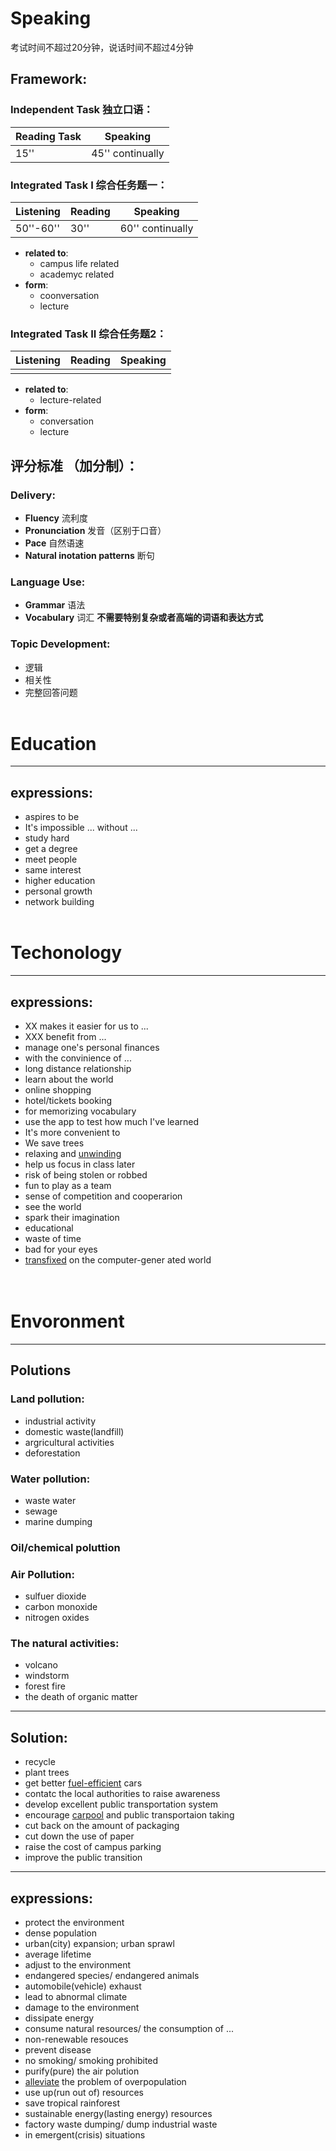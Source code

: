 # **Speaking**
考试时间不超过20分钟，说话时间不超过4分钟

## Framework:
### **Independent Task** 独立口语：
| Reading Task | Speaking         |
| ------------ | ---------------- |
| 15''         | 45'' continually |
   
### **Integrated Task I** 综合任务题一：
| Listening | Reading | Speaking         |
| --------- | ------- | ---------------- |
| 50''-60'' | 30''    | 60'' continually |
* **related to**:
  * campus life related
  * academyc related
* **form**:
  * coonversation
  * lecture

### **Integrated Task II** 综合任务题2：
| Listening | Reading | Speaking |
| --------- | ------- | -------- |
|           |         |          |
* **related to**:
  * lecture-related
* **form**:
  * conversation
  * lecture

## 评分标准 （加分制）：
### **Delivery**:
* **Fluency** 流利度
* **Pronunciation** 发音（区别于口音）
* **Pace** 自然语速
* **Natural inotation patterns** 断句
  
### **Language Use**:
* **Grammar** 语法
* **Vocabulary** 词汇
**不需要特别复杂或者高端的词语和表达方式**

### **Topic Development**:
* 逻辑
* 相关性
* 完整回答问题
<br><br>

# Education
---

## expressions:
* aspires to be
* It's impossible ... without ...
* study hard
* get a degree
* meet people
* same interest
* higher education
* personal growth
* network building
<br><br>

# Techonology
---

## expressions:
* XX makes it easier for us to ...
* XXX benefit from ...
* manage one's personal finances
* with the convinience of ...
* long distance relationship
* learn about the world
* online shopping
* hotel/tickets booking
* for memorizing vocabulary
* use the app to test how much I've learned
* It's more convenient to
* We save trees
* relaxing and [unwinding](../vocabulary.md#unwinding "放松")
* help us focus in class later
* risk of being stolen or robbed
* fun to play as a team
* sense of competition and cooperarion
* see the world
* spark their imagination
* educational
* waste of time
* bad for your eyes
* [transfixed](../vocabulary.md#transfix "使...动弹不得") on the computer-gener
ated world
<br><br><br>

# Envoronment
---
## Polutions
### Land pollution:
* industrial activity
* domestic waste(landfill)
* argricultural activities
* deforestation

### Water pollution:
* waste water
* sewage
* marine dumping

### Oil/chemical poluttion

### Air Pollution:
* sulfuer dioxide
* carbon monoxide
* nitrogen oxides

### The natural activities:
* volcano
* windstorm
* forest fire
* the death of organic matter
  
---
## Solution:
* recycle
* plant trees
* get better [fuel-efficient](../vocabulary.md#fuel-efficient "节油的") cars
* contatc the local authorities to raise awareness
* develop excellent public transportation system
* encourage [carpool](../vocabulary.md#carpool "拼车") and public transportaion taking
* cut back on the amount of packaging
* cut down the use of paper
* raise the cost of campus parking
* improve the public transition

---
## expressions:
* protect the environment
* dense population
* urban(city) expansion; urban sprawl
* average lifetime
* adjust to the environment
* endangered species/ endangered animals
* automobile(vehicle) exhaust
* lead to abnormal climate
* damage to the environment
* dissipate energy
* consume natural resources/ the consumption of ...
* non-renewable resouces
* prevent disease
* no smoking/ smoking prohibited
* purify(pure) the air polution
* [alleviate](../vocabulary.md#alleviate "减轻") the problem of overpopulation
* use up(run out of) resources
* save tropical rainforest
* sustainable energy(lasting energy) resources
* factory waste dumping/ dump industrial waste
* in emergent(crisis) situations